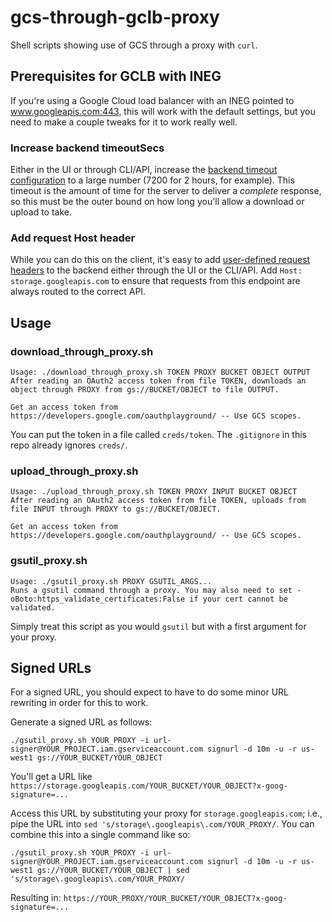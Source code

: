 # gcs-through-gclb-proxy

Shell scripts showing use of GCS through a proxy with `curl`.

## Prerequisites for GCLB with INEG

If you're using a Google Cloud load balancer with an INEG pointed to www.googleapis.com:443, this will work with the default settings, but you need to make a couple tweaks for it to work really well.

### Increase backend timeoutSecs

Either in the UI or through CLI/API, increase the [backend timeout configuration](https://cloud.google.com/load-balancing/docs/backend-service#timeout-setting) to a large number (7200 for 2 hours, for example). This timeout is the amount of time for the server to deliver a _complete_ response, so this must be the outer bound on how long you'll allow a download or upload to take.

### Add request Host header

While you can do this on the client, it's easy to add [user-defined request headers](https://cloud.google.com/load-balancing/docs/user-defined-request-headers) to the backend either through the UI or the CLI/API. Add `Host: storage.googleapis.com` to ensure that requests from this endpoint are always routed to the correct API.

## Usage

### download_through_proxy.sh

``` shell
Usage: ./download_through_proxy.sh TOKEN PROXY BUCKET OBJECT OUTPUT
After reading an OAuth2 access token from file TOKEN, downloads an object through PROXY from gs://BUCKET/OBJECT to file OUTPUT.

Get an access token from https://developers.google.com/oauthplayground/ -- Use GCS scopes.
```

You can put the token in a file called `creds/token`. The `.gitignore` in this repo already ignores `creds/`.

### upload_through_proxy.sh

```shell
Usage: ./upload_through_proxy.sh TOKEN PROXY INPUT BUCKET OBJECT
After reading an OAuth2 access token from file TOKEN, uploads from file INPUT through PROXY to gs://BUCKET/OBJECT.

Get an access token from https://developers.google.com/oauthplayground/ -- Use GCS scopes.
```

### gsutil_proxy.sh

``` shell
Usage: ./gsutil_proxy.sh PROXY GSUTIL_ARGS...
Runs a gsutil command through a proxy. You may also need to set -oBoto:https_validate_certificates:False if your cert cannot be validated.
```

Simply treat this script as you would `gsutil` but with a first argument for your proxy.

## Signed URLs

For a signed URL, you should expect to have to do some minor URL rewriting in order for this to work.

Generate a signed URL as follows:

`./gsutil_proxy.sh YOUR_PROXY -i url-signer@YOUR_PROJECT.iam.gserviceaccount.com signurl -d 10m -u -r us-west1 gs://YOUR_BUCKET/YOUR_OBJECT`

You'll get a URL like `https://storage.googleapis.com/YOUR_BUCKET/YOUR_OBJECT?x-goog-signature=...`

Access this URL by substituting your proxy for `storage.googleapis.com`; i.e., pipe the URL into `sed 's/storage\.googleapis\.com/YOUR_PROXY/`. You can combine this into a single command like so:

`./gsutil_proxy.sh YOUR_PROXY -i url-signer@YOUR_PROJECT.iam.gserviceaccount.com signurl -d 10m -u -r us-west1 gs://YOUR_BUCKET/YOUR_OBJECT | sed 's/storage\.googleapis\.com/YOUR_PROXY/`

Resulting in: `https://YOUR_PROXY/YOUR_BUCKET/YOUR_OBJECT?x-goog-signature=...`
